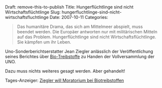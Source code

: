 Draft: remove-this-to-publish
Title: Hungerflüchtlinge sind nicht Wirtschaftsflüchtlinge
Slug: hungerfluchtlinge-sind-nicht-wirtschaftsfluchtlinge
Date: 2007-10-11
Categories:

> Das humanitäre Drama, das sich am Mittelmeer abspielt, muss beendet werden. Die Europäer antworten nur mit militärischen Mitteln auf das Problem. Hungerflüchtlinge sind nicht Wirtschaftsflüchtlinge. Sie kämpfen um ihr Leben.

Uno-Sonderberichtserstatter Jean Ziegler anlässlich der Veröffentlichung seines Berichtes über [Bio-Treibstoffe](http://spinlock.ch/blog/2007/06/06/sag-nein-zu-bio-treibstoffen/) zu Handen der Vollversammlung der UNO.

Dazu muss nichts weiteres gesagt werden. Aber gehandelt!

Tages-Anzeiger: [Ziegler will Moratorium bei Biotreibstoffen](http://tagi.ch/dyn/news/ausland/801262.html)
